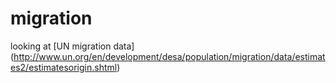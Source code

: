 # migration
looking at [UN migration data] (http://www.un.org/en/development/desa/population/migration/data/estimates2/estimatesorigin.shtml)
